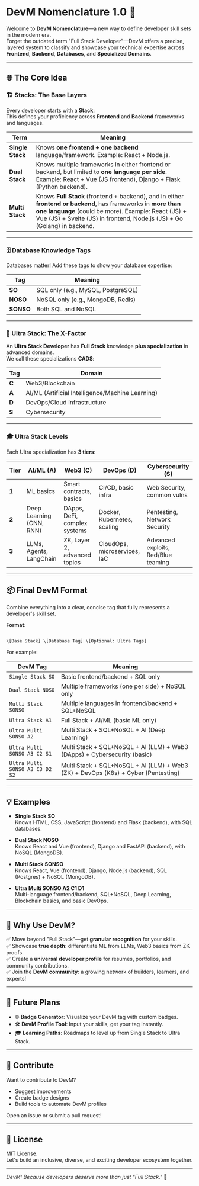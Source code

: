 # DevM Nomenclature 1.0 🚀

Welcome to **DevM Nomenclature**—a new way to define developer skill sets in the modern era.  
Forget the outdated term "Full Stack Developer"—DevM offers a precise, layered system to classify and showcase your technical expertise across **Frontend**, **Backend**, **Databases**, and **Specialized Domains**.

---

## 🌐 The Core Idea

### 🏗️ Stacks: The Base Layers

Every developer starts with a **Stack**:  
This defines your proficiency across **Frontend** and **Backend** frameworks and languages.

| Term             | Meaning                                                                                                                                                                                                                                          |
| ---------------- | ------------------------------------------------------------------------------------------------------------------------------------------------------------------------------------------------------------------------------------------------ |
| **Single Stack** | Knows **one frontend + one backend** language/framework. Example: React + Node.js.                                                                                                                                                               |
| **Dual Stack**   | Knows multiple frameworks in either frontend or backend, but limited to **one language per side**. Example: React + Vue (JS frontend), Django + Flask (Python backend).                                                                          |
| **Multi Stack**  | Knows **Full Stack** (frontend + backend), and in either **frontend or backend**, has frameworks in **more than one language** (could be more). Example: React (JS) + Vue (JS) + Svelte (JS) in frontend, Node.js (JS) + Go (Golang) in backend. |

---

### 🗄️ Database Knowledge Tags

Databases matter! Add these tags to show your database expertise:

| Tag     | Meaning                                         |
|---------|-------------------------------------------------|
| **SO**  | SQL only (e.g., MySQL, PostgreSQL)              |
| **NOSO**| NoSQL only (e.g., MongoDB, Redis)               |
| **SONSO**| Both SQL and NoSQL                             |

---

### 🚀 Ultra Stack: The X-Factor

An **Ultra Stack Developer** has **Full Stack** knowledge **plus specialization** in advanced domains.  
We call these specializations **CADS**:

| Tag   | Domain                                 |
|-------|-----------------------------------------|
| **C** | Web3/Blockchain                        |
| **A** | AI/ML (Artificial Intelligence/Machine Learning) |
| **D** | DevOps/Cloud Infrastructure            |
| **S** | Cybersecurity                          |

---

### 🎓 Ultra Stack Levels

Each Ultra specialization has **3 tiers**:

| Tier  | AI/ML (A)                 | Web3 (C)                    | DevOps (D)                        | Cybersecurity (S)                  |
|-------|---------------------------|-----------------------------|----------------------------------|-----------------------------------|
| **1** | ML basics                 | Smart contracts, basics      | CI/CD, basic infra                | Web Security, common vulns        |
| **2** | Deep Learning (CNN, RNN)  | DApps, DeFi, complex systems | Docker, Kubernetes, scaling      | Pentesting, Network Security      |
| **3** | LLMs, Agents, LangChain   | ZK, Layer 2, advanced topics | CloudOps, microservices, IaC      | Advanced exploits, Red/Blue teaming |

---

## 📦 Final DevM Format

Combine everything into a clear, concise tag that fully represents a developer's skill set.

**Format:**

```

\[Base Stack] \[Database Tag] \[Optional: Ultra Tags]

```

For example:

| DevM Tag                        | Meaning                                                       |
|---------------------------------|---------------------------------------------------------------|
| `Single Stack SO`               | Basic frontend/backend + SQL only                             |
| `Dual Stack NOSO`               | Multiple frameworks (one per side) + NoSQL only                |
| `Multi Stack SONSO`             | Multiple languages in frontend/backend + SQL+NoSQL             |
| `Ultra Stack A1`                | Full Stack + AI/ML (basic ML only)                             |
| `Ultra Multi SONSO A2`          | Multi Stack + SQL+NoSQL + AI (Deep Learning)                   |
| `Ultra Multi SONSO A3 C2 S1`    | Multi Stack + SQL+NoSQL + AI (LLM) + Web3 (DApps) + Cybersecurity (basic) |
| `Ultra Multi SONSO A3 C3 D2 S2` | Multi Stack + SQL+NoSQL + AI (LLM) + Web3 (ZK) + DevOps (K8s) + Cyber (Pentesting) |

---

## 💡 Examples

- **Single Stack SO**  
  Knows HTML, CSS, JavaScript (frontend) and Flask (backend), with SQL databases.

- **Dual Stack NOSO**  
  Knows React and Vue (frontend), Django and FastAPI (backend), with NoSQL (MongoDB).

- **Multi Stack SONSO**  
  Knows React, Vue (frontend), Django, Node.js (backend), SQL (Postgres) + NoSQL (MongoDB).

- **Ultra Multi SONSO A2 C1 D1**  
  Multi-language frontend/backend, SQL+NoSQL, Deep Learning, Blockchain basics, and basic DevOps.

---

## 🔭 Why Use DevM?

✅ Move beyond "Full Stack"—get **granular recognition** for your skills.  
✅ Showcase **true depth**: differentiate ML from LLMs, Web3 basics from ZK proofs.  
✅ Create a **universal developer profile** for resumes, portfolios, and community contributions.  
✅ Join the **DevM community**: a growing network of builders, learners, and experts!

---

## 🚀 Future Plans

- 🌐 **Badge Generator**: Visualize your DevM tag with custom badges.
- 🛠️ **DevM Profile Tool**: Input your skills, get your tag instantly.
- 🎓 **Learning Paths**: Roadmaps to level up from Single Stack to Ultra Stack.

---

## 🤝 Contribute

Want to contribute to DevM?  
- Suggest improvements
- Create badge designs
- Build tools to automate DevM profiles

Open an issue or submit a pull request!

---

## 📢 License

MIT License.  
Let's build an inclusive, diverse, and exciting developer ecosystem together.

---

*DevM: Because developers deserve more than just "Full Stack."* 💙
```
